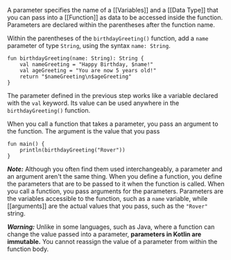 
A parameter specifies the name of a [[Variables]] and a [[Data Type]] that you can pass into a [[Function]] as data to be accessed inside the function. Parameters are declared within the parentheses after the function name.

Within the parentheses of the `birthdayGreeting()` function, add a `name` parameter of type `String`, using the syntax `name: String`.

```
fun birthdayGreeting(name: String): String {
	val nameGreeting = "Happy Birthday, $name!"
	val ageGreeting = "You are now 5 years old!"
	return "$nameGreeting\n$ageGreeting"
}
```

The parameter defined in the previous step works like a variable declared with the `val` keyword. Its value can be used anywhere in the `birthdayGreeting()` function.

When you call a function that takes a parameter, you pass an argument to the function. The argument is the value that you pass

```
fun main() {
	println(birthdayGreeting("Rover"))
}
```


***Note:*** Although you often find them used interchangeably, a parameter and an argument aren't the same thing. When you define a function, you define the parameters that are to be passed to it when the function is called. 
When you call a function, you pass arguments for the parameters. Parameters are the variables accessible to the function, such as a `name` variable, while [[arguments]] are the actual values that you pass, such as the `"Rover"` string.

***Warning:*** Unlike in some languages, such as Java, where a function can change the value passed into a parameter, 
**parameters in Kotlin are immutable.** 
You cannot reassign the value of a parameter from within the function body.

